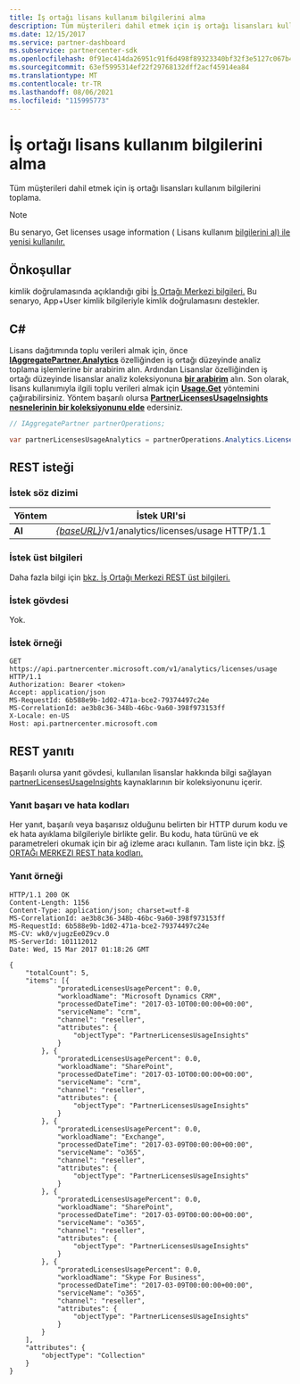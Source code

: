 ```yaml
---
title: İş ortağı lisans kullanım bilgilerini alma
description: Tüm müşterileri dahil etmek için iş ortağı lisansları kullanım bilgilerini toplama.
ms.date: 12/15/2017
ms.service: partner-dashboard
ms.subservice: partnercenter-sdk
ms.openlocfilehash: 0f91ec414da26951c91f6d498f89323340bf32f3e5127c067b4b4d454e13d417
ms.sourcegitcommit: 63ef5995314ef22f29768132dff2acf45914ea84
ms.translationtype: MT
ms.contentlocale: tr-TR
ms.lasthandoff: 08/06/2021
ms.locfileid: "115995773"
---
```

# <a name="get-partner-licenses-usage-information"></a>İş ortağı lisans kullanım bilgilerini alma

Tüm müşterileri dahil etmek için iş ortağı lisansları kullanım bilgilerini toplama.

> [!NOTE]
> Bu senaryo, Get licenses usage information ( Lisans kullanım [bilgilerini al) ile yenisi kullanılır.](get-licenses-usage-information.md)

## <a name="prerequisites"></a>Önkoşullar

kimlik doğrulamasında açıklandığı gibi [İş Ortağı Merkezi bilgileri.](partner-center-authentication.md) Bu senaryo, App+User kimlik bilgileriyle kimlik doğrulamasını destekler.

## <a name="c"></a>C\#

Lisans dağıtımında toplu verileri almak için, önce [**IAggregatePartner.Analytics**](/dotnet/api/microsoft.store.partnercenter.ipartner.analytics) özelliğinden iş ortağı düzeyinde analiz toplama işlemlerine bir arabirim alın. Ardından Lisanslar özelliğinden iş ortağı düzeyinde lisanslar analiz koleksiyonuna [**bir arabirim**](/dotnet/api/microsoft.store.partnercenter.analytics.ipartneranalyticscollection.licenses) alın. Son olarak, lisans kullanımıyla ilgili toplu verileri almak için [**Usage.Get**](/dotnet/api/microsoft.store.partnercenter.genericoperations.ientireentitycollectionretrievaloperations-2.get) yöntemini çağırabilirsiniz. Yöntem başarılı olursa [**PartnerLicensesUsageInsights nesnelerinin bir koleksiyonunu elde**](/dotnet/api/microsoft.store.partnercenter.models.analytics.partnerlicensesusageinsights) edersiniz.

``` csharp
// IAggregatePartner partnerOperations;

var partnerLicensesUsageAnalytics = partnerOperations.Analytics.Licenses.Usage.Get();
```

## <a name="rest-request"></a>REST isteği

### <a name="request-syntax"></a>İstek söz dizimi

| Yöntem  | İstek URI'si                                                                      |
|---------|----------------------------------------------------------------------------------|
| **Al** | [*{baseURL}*](partner-center-rest-urls.md)/v1/analytics/licenses/usage HTTP/1.1 |

### <a name="request-headers"></a>İstek üst bilgileri

Daha fazla bilgi için [bkz. İş Ortağı Merkezi REST üst bilgileri.](headers.md)

### <a name="request-body"></a>İstek gövdesi

Yok.

### <a name="request-example"></a>İstek örneği

```http
GET https://api.partnercenter.microsoft.com/v1/analytics/licenses/usage HTTP/1.1
Authorization: Bearer <token>
Accept: application/json
MS-RequestId: 6b588e9b-1d02-471a-bce2-79374497c24e
MS-CorrelationId: ae3b8c36-348b-46bc-9a60-398f973153ff
X-Locale: en-US
Host: api.partnercenter.microsoft.com
```

## <a name="rest-response"></a>REST yanıtı

Başarılı olursa yanıt gövdesi, kullanılan lisanslar hakkında bilgi sağlayan [partnerLicensesUsageInsights](analytics-resources.md#partnerlicensesusageinsights) kaynaklarının bir koleksiyonunu içerir.

### <a name="response-success-and-error-codes"></a>Yanıt başarı ve hata kodları

Her yanıt, başarılı veya başarısız olduğunu belirten bir HTTP durum kodu ve ek hata ayıklama bilgileriyle birlikte gelir. Bu kodu, hata türünü ve ek parametreleri okumak için bir ağ izleme aracı kullanın. Tam liste için bkz. [İŞ ORTAĞı MERKEZI REST hata kodları.](error-codes.md)

### <a name="response-example"></a>Yanıt örneği

```http
HTTP/1.1 200 OK
Content-Length: 1156
Content-Type: application/json; charset=utf-8
MS-CorrelationId: ae3b8c36-348b-46bc-9a60-398f973153ff
MS-RequestId: 6b588e9b-1d02-471a-bce2-79374497c24e
MS-CV: wk0/vjugzEe0Z9cv.0
MS-ServerId: 101112012
Date: Wed, 15 Mar 2017 01:18:26 GMT

{
    "totalCount": 5,
    "items": [{
            "proratedLicensesUsagePercent": 0.0,
            "workloadName": "Microsoft Dynamics CRM",
            "processedDateTime": "2017-03-10T00:00:00+00:00",
            "serviceName": "crm",
            "channel": "reseller",
            "attributes": {
                "objectType": "PartnerLicensesUsageInsights"
            }
        }, {
            "proratedLicensesUsagePercent": 0.0,
            "workloadName": "SharePoint",
            "processedDateTime": "2017-03-10T00:00:00+00:00",
            "serviceName": "crm",
            "channel": "reseller",
            "attributes": {
                "objectType": "PartnerLicensesUsageInsights"
            }
        }, {
            "proratedLicensesUsagePercent": 0.0,
            "workloadName": "Exchange",
            "processedDateTime": "2017-03-09T00:00:00+00:00",
            "serviceName": "o365",
            "channel": "reseller",
            "attributes": {
                "objectType": "PartnerLicensesUsageInsights"
            }
        }, {
            "proratedLicensesUsagePercent": 0.0,
            "workloadName": "SharePoint",
            "processedDateTime": "2017-03-09T00:00:00+00:00",
            "serviceName": "o365",
            "channel": "reseller",
            "attributes": {
                "objectType": "PartnerLicensesUsageInsights"
            }
        }, {
            "proratedLicensesUsagePercent": 0.0,
            "workloadName": "Skype For Business",
            "processedDateTime": "2017-03-09T00:00:00+00:00",
            "serviceName": "o365",
            "channel": "reseller",
            "attributes": {
                "objectType": "PartnerLicensesUsageInsights"
            }
        }
    ],
    "attributes": {
        "objectType": "Collection"
    }
}
```
